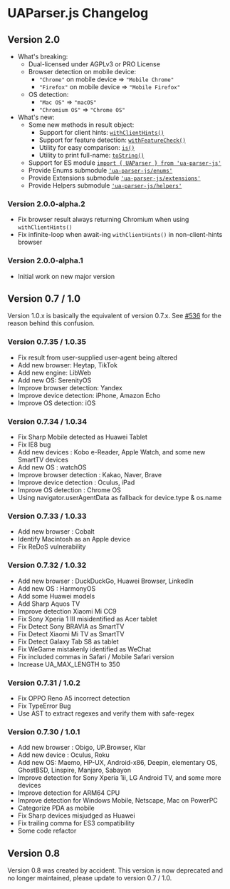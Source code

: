 # UAParser.js Changelog

## Version 2.0
- What's breaking:
  - Dual-licensed under AGPLv3 or PRO License
  - Browser detection on mobile device: 
    - `"Chrome"` on mobile device => `"Mobile Chrome"`
    - `"Firefox"` on mobile device => `"Mobile Firefox"`
  - OS detection: 
    - `"Mac OS"` => `"macOS"`
    - `"Chromium OS"` => `"Chrome OS"`
- What's new:
  - Some new methods in result object: 
    - Support for client hints: [`withClientHints()`](/api/ua-parser-js/idata/with-client-hints)
    - Support for feature detection: [`withFeatureCheck()`](/api/ua-parser-js/idata/with-feature-check)
    - Utility for easy comparison: [`is()`](/api/ua-parser-js/idata/is)
    - Utility to print full-name: [`toString()`](/api/ua-parser-js/idata/to-string)
  - Support for ES module [`import { UAParser } from 'ua-parser-js'`](/intro/quick-start/using-es-modules)
  - Provide Enums submodule [`'ua-parser-js/enums'`](/api/submodules/enums)
  - Provide Extensions submodule [`'ua-parser-js/extensions'`](/api/submodules/extensions/overview)
  - Provide Helpers submodule [`'ua-parser-js/helpers'`](/api/submodules/helpers/overview)

### Version 2.0.0-alpha.2
- Fix browser result always returning Chromium when using `withClientHints()`
- Fix infinite-loop when await-ing `withClientHints()` in non-client-hints browser

### Version 2.0.0-alpha.1
- Initial work on new major version


## Version 0.7 / 1.0

Version 1.0.x is basically the equivalent of version 0.7.x. See [#536](https://github.com/faisalman/ua-parser-js/issues/536) for the reason behind this confusion.

### Version 0.7.35 / 1.0.35
- Fix result from user-supplied user-agent being altered
- Add new browser: Heytap, TikTok
- Add new engine: LibWeb
- Add new OS: SerenityOS
- Improve browser detection: Yandex
- Improve device detection: iPhone, Amazon Echo
- Improve OS detection: iOS

### Version 0.7.34 / 1.0.34
- Fix Sharp Mobile detected as Huawei Tablet
- Fix IE8 bug
- Add new devices : Kobo e-Reader, Apple Watch, and some new SmartTV devices
- Add new OS : watchOS
- Improve browser detection : Kakao, Naver, Brave
- Improve device detection : Oculus, iPad
- Improve OS detection : Chrome OS
- Using navigator.userAgentData as fallback for device.type & os.name

### Version 0.7.33 / 1.0.33

- Add new browser : Cobalt
- Identify Macintosh as an Apple device
- Fix ReDoS vulnerability

### Version 0.7.32 / 1.0.32

- Add new browser : DuckDuckGo, Huawei Browser, LinkedIn
- Add new OS : HarmonyOS
- Add some Huawei models
- Add Sharp Aquos TV
- Improve detection Xiaomi Mi CC9 
- Fix Sony Xperia 1 III misidentified as Acer tablet
- Fix Detect Sony BRAVIA as SmartTV 
- Fix Detect Xiaomi Mi TV as SmartTV 
- Fix Detect Galaxy Tab S8 as tablet 
- Fix WeGame mistakenly identified as WeChat
- Fix included commas in Safari / Mobile Safari version
- Increase UA_MAX_LENGTH to 350

### Version 0.7.31 / 1.0.2

- Fix OPPO Reno A5 incorrect detection
- Fix TypeError Bug
- Use AST to extract regexes and verify them with safe-regex

### Version 0.7.30 / 1.0.1

- Add new browser : Obigo, UP.Browser, Klar
- Add new device : Oculus, Roku
- Add new OS: Maemo, HP-UX, Android-x86, Deepin, elementary OS, GhostBSD, Linspire, Manjaro, Sabayon
- Improve detection for Sony Xperia 1ii, LG Android TV, and some more devices
- Improve detection for ARM64 CPU
- Improve detection for Windows Mobile, Netscape, Mac on PowerPC
- Categorize PDA as mobile
- Fix Sharp devices misjudged as Huawei
- Fix trailing comma for ES3 compatibility
- Some code refactor

## Version 0.8

Version 0.8 was created by accident. This version is now deprecated and no longer maintained, please update to version 0.7 / 1.0.